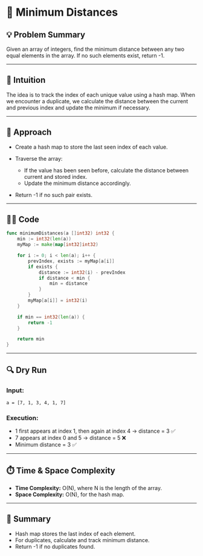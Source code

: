 # 📏 Minimum Distances

## 💡 Problem Summary

Given an array of integers, find the minimum distance between any two equal elements in the array. If no such elements exist, return -1.

---

## 💭 Intuition

The idea is to track the index of each unique value using a hash map. When we encounter a duplicate, we calculate the distance between the current and previous index and update the minimum if necessary.

---

## 🚀 Approach

* Create a hash map to store the last seen index of each value.
* Traverse the array:

  * If the value has been seen before, calculate the distance between current and stored index.
  * Update the minimum distance accordingly.
* Return -1 if no such pair exists.

---

## 🧑‍💻 Code

```go
func minimumDistances(a []int32) int32 {
    min := int32(len(a))
    myMap := make(map[int32]int32)

    for i := 0; i < len(a); i++ {
        prevIndex, exists := myMap[a[i]]
        if exists {
            distance := int32(i) - prevIndex
            if distance < min {
                min = distance
            }
        }
        myMap[a[i]] = int32(i)
    }

    if min == int32(len(a)) {
        return -1
    }

    return min
}
```

---

## 🔍 Dry Run

### Input:

```
a = [7, 1, 3, 4, 1, 7]
```

### Execution:

* 1 first appears at index 1, then again at index 4 → distance = 3 ✅
* 7 appears at index 0 and 5 → distance = 5 ❌
* Minimum distance = 3 ✅

---

## ⏱️ Time & Space Complexity

* **Time Complexity:** O(N), where N is the length of the array.
* **Space Complexity:** O(N), for the hash map.

---

## 📘 Summary

* Hash map stores the last index of each element.
* For duplicates, calculate and track minimum distance.
* Return -1 if no duplicates found.
